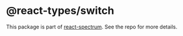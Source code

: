 # @react-types/switch

This package is part of [react-spectrum](https://github.com/watheia/spectrum). See the repo for more details.
